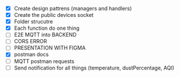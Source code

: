 - [X] Create design pattrens (managers and handlers)
- [X] Create the public devices socket
- [X] Folder strucutre
- [X] Each function do one thing
- [ ] E2E MQTT into BACKEND 
- [ ] CORS ERROR
- [ ] PRESENTATION WITH FIGMA
- [X] postman docs
- [ ] MQTT postman requests
- [ ] Send notification for all things (temperature, dustPercentage, AQI)
